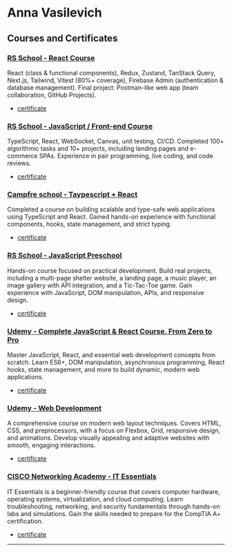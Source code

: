 # Anna Vasilevich

## Courses and Certificates

### [RS School - React Course](https://rs.school/#about-school)

React (class & functional components), Redux, Zustand, TanStack Query, Next.js, Tailwind, Vitest (80%+ coverage), Firebase Admin (authentication & database management). Final project: Postman-like web app (team collaboration, GitHub Projects).

- [certificate](RSschool-react.pdf)

### [RS School - JavaScript / Front-end Course](https://rs.school/#about-school)

TypeScript, React, WebSocket, Canvas, unit testing, CI/CD. Completed 100+ algorithmic tasks and 10+ projects, including landing pages and e-commerce SPAs. Experience in pair programming, live coding, and code reviews.

- [certificate](RSschool-JS.pdf)

### [Campfre school - Taypescript + React](https://campfire-school.com/courses/polnyy-kurs-po-typescript-react)

Completed a course on building scalable and type-safe web applications using TypeScript and React. Gained hands-on experience with functional components, hooks, state management, and strict typing.

- [certificate](campfire-TS.pdf)

### [RS School - JavaScript Preschool](https://rs.school/#about-school)

Hands-on course focused on practical development. Build real projects, including a multi-page shelter website, a landing page, a music player, an image gallery with API integration, and a Tic-Tac-Toe game. Gain experience with JavaScript, DOM manipulation, APIs, and responsive design.

- [certificate](RSschool-JSPreSchool.pdf)

### [Udemy - Complete JavaScript & React Course. From Zero to Pro](https://www.udemy.com/course/javascript_full/?couponCode=ST11MT170325G2)

Master JavaScript, React, and essential web development concepts from scratch. Learn ES6+, DOM manipulation, asynchronous programming, React hooks, state management, and more to build dynamic, modern web applications.

- [certificate](udemy-jsReact.pdf)

### [Udemy - Web Development](https://www.udemy.com/course/webdeveloper/learn/lecture/43426868?start=0#content)

A comprehensive course on modern web layout techniques. Covers HTML, CSS, and preprocessors, with a focus on Flexbox, Grid, responsive design, and animations. Develop visually appealing and adaptive websites with smooth, engaging interactions.

- [certificate](udemy-webDev.pdf)

### [CISCO Networking Academy - IT Essentials](https://www.netacad.com/courses/it-essentials?courseLang=en-US)

IT Essentials is a beginner-friendly course that covers computer hardware, operating systems, virtualization, and cloud computing. Learn troubleshooting, networking, and security fundamentals through hands-on labs and simulations. Gain the skills needed to prepare for the CompTIA A+ certification.

- [certificate](cisco-itEssentials.pdf)

---

<!-- [Brooklyn Public Library](https://dzichonka.github.io/library/)

* A landing page for a Brooklyn Public Library that features a carousel slider in the 'About' section and a fade-in/fade-out effect for book cards in 'Favorites.' The site includes user registration and login modals, storing data in localStorage, as well as profile and subscription functionalities. -->

